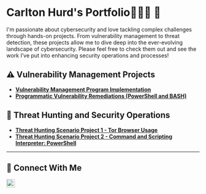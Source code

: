 # <a>Carlton Hurd</a>'s Portfolio👨🏾‍💻 🔐

I'm passionate about cybersecurity and love tackling complex challenges through hands-on projects. From vulnerability management to threat detection, these projects allow me to dive deep into the ever-evolving landscape of cybersecurity. Please feel free to check them out and see the work I’ve put into enhancing security operations and processes!


## ⚠️ Vulnerability Management Projects

- **[Vulnerability Management Program Implementation](https://github.com/churd-git/Vulnerability-Management-Program)**
- **[Programmatic Vulnerability Remediations (PowerShell and BASH)](https://github.com/churd-git/Programmatic-Vulnerability-Remediations/blob/main/README.md)**

## 🚨 Threat Hunting and Security Operations

- **[Threat Hunting Scenario Project 1 - Tor Browser Usage](https://github.com/churd-git/Threat-Hunting-Scenario-Tor)**
- **[Threat Hunting Scenario Project 2 - Command and Scripting Interpreter: PowerShell](https://github.com/churd-git/Threat-Hunting-T1059)**

<hr/>

## 🤳 Connect With Me
[<img align="left" alt="___________ | LinkedIn" width="22px" src="https://cdn.jsdelivr.net/npm/simple-icons@v3/icons/linkedin.svg" />][linkedin]

[linkedin]: https://linkedin.com/in/carlton-hurd-6069a5120/

<!--
<img width="35" alt="image" src="https://github.com/user-attachments/assets/2f41c7cd-5ea8-4475-b451-a37161b6c3fb"> 
<img width="35" alt="image" src="https://github.com/user-attachments/assets/77649969-9910-4994-8b96-74a116cfb2a8">
-->
